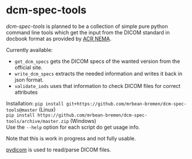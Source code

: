 # dcm-spec-tools

*dcm-spec-tools* is planned to be a collection of simple pure python command line tools which get the input from 
the DICOM standard in docbook format as provided by [ACR NEMA](http://medical.nema.org/).

Currently available:

* `get_dcm_specs` gets the DICOM specs of the wanted version from the official site.
* `write_dcm_specs` extracts the needed information and writes it back in json format.
* `validate_iods` uses that information to check DICOM files for correct attributes

Installation:
`pip install git+https://github.com/mrbean-bremen/dcm-spec-tools@master` (Linux)  
`pip install https://github.com/mrbean-bremen/dcm-spec-tools/archive/master.zip` (Windows)  
Use the `--help` option for each script do get usage info.

Note that this is work in progress and not fully usable.

[pydicom](https://github.com/darcymason/pydicom) is used to read/parse DICOM files.
